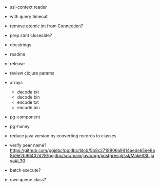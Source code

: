 
- ssl-context reader
- with query timeout
- remove atomic int from Connection?
- prep stmt closeable?
- docstrings
- readme
- release
- review clojure params

- arrays
  - decode txt
  - decode bin
  - encode txt
  - encode bin

- pg-component
- pg-honey
- reduce java version by converting records to classes
- verify peer name? https://github.com/pgjdbc/pgjdbc/blob/5b8c2719806a9614aedeb5ee8a8b9e2b96432d28/pgjdbc/src/main/java/org/postgresql/ssl/MakeSSL.java#L30
- batch execute?
- own queue class?
